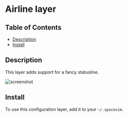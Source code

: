 # Airline layer

## Table of Contents

<!-- vim-markdown-toc GFM -->
* [Description](#description)
* [Install](#install)

<!-- vim-markdown-toc -->

## Description

This layer adds support for a fancy statusline.

![screenshot](https://raw.githubusercontent.com/liuchengxu/img/master/space-vim/layers/airline.png)

## Install

To use this configuration layer, add it to your `~/.spacevim`.

